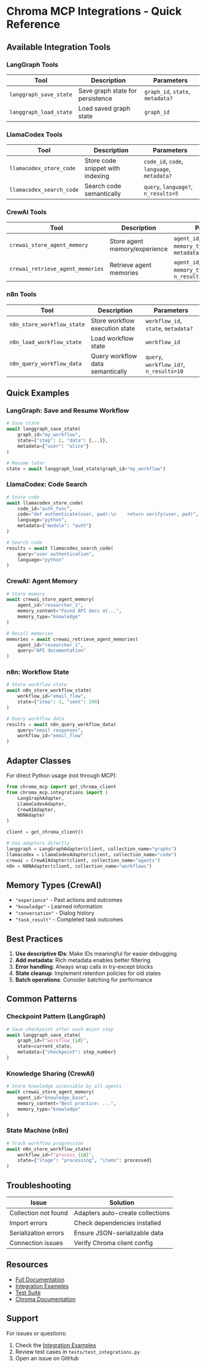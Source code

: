 # Chroma MCP Integrations - Quick Reference

## Available Integration Tools

### LangGraph Tools

| Tool | Description | Parameters |
|------|-------------|------------|
| `langgraph_save_state` | Save graph state for persistence | `graph_id`, `state`, `metadata?` |
| `langgraph_load_state` | Load saved graph state | `graph_id` |

### LlamaCodex Tools

| Tool | Description | Parameters |
|------|-------------|------------|
| `llamacodex_store_code` | Store code snippet with indexing | `code_id`, `code`, `language`, `metadata?` |
| `llamacodex_search_code` | Search code semantically | `query`, `language?`, `n_results=5` |

### CrewAI Tools

| Tool | Description | Parameters |
|------|-------------|------------|
| `crewai_store_agent_memory` | Store agent memory/experience | `agent_id`, `memory_content`, `memory_type="experience"`, `metadata?` |
| `crewai_retrieve_agent_memories` | Retrieve agent memories | `agent_id`, `query?`, `memory_type?`, `n_results=10` |

### n8n Tools

| Tool | Description | Parameters |
|------|-------------|------------|
| `n8n_store_workflow_state` | Store workflow execution state | `workflow_id`, `state`, `metadata?` |
| `n8n_load_workflow_state` | Load workflow state | `workflow_id` |
| `n8n_query_workflow_data` | Query workflow data semantically | `query`, `workflow_id?`, `n_results=10` |

## Quick Examples

### LangGraph: Save and Resume Workflow

```python
# Save state
await langgraph_save_state(
    graph_id="my_workflow",
    state={"step": 2, "data": {...}},
    metadata={"user": "alice"}
)

# Resume later
state = await langgraph_load_state(graph_id="my_workflow")
```

### LlamaCodex: Code Search

```python
# Store code
await llamacodex_store_code(
    code_id="auth_func",
    code="def authenticate(user, pwd):\n    return verify(user, pwd)",
    language="python",
    metadata={"module": "auth"}
)

# Search code
results = await llamacodex_search_code(
    query="user authentication",
    language="python"
)
```

### CrewAI: Agent Memory

```python
# Store memory
await crewai_store_agent_memory(
    agent_id="researcher_1",
    memory_content="Found API docs at...",
    memory_type="knowledge"
)

# Recall memories
memories = await crewai_retrieve_agent_memories(
    agent_id="researcher_1",
    query="API documentation"
)
```

### n8n: Workflow State

```python
# Store workflow state
await n8n_store_workflow_state(
    workflow_id="email_flow",
    state={"step": 3, "sent": 100}
)

# Query workflow data
results = await n8n_query_workflow_data(
    query="email responses",
    workflow_id="email_flow"
)
```

## Adapter Classes

For direct Python usage (not through MCP):

```python
from chroma_mcp import get_chroma_client
from chroma_mcp.integrations import (
    LangGraphAdapter,
    LlamaCodexAdapter,
    CrewAIAdapter,
    N8NAdapter
)

client = get_chroma_client()

# Use adapters directly
langgraph = LangGraphAdapter(client, collection_name="graphs")
llamacodex = LlamaCodexAdapter(client, collection_name="code")
crewai = CrewAIAdapter(client, collection_name="agents")
n8n = N8NAdapter(client, collection_name="workflows")
```

## Memory Types (CrewAI)

- `"experience"` - Past actions and outcomes
- `"knowledge"` - Learned information
- `"conversation"` - Dialog history
- `"task_result"` - Completed task outcomes

## Best Practices

1. **Use descriptive IDs**: Make IDs meaningful for easier debugging
2. **Add metadata**: Rich metadata enables better filtering
3. **Error handling**: Always wrap calls in try-except blocks
4. **State cleanup**: Implement retention policies for old states
5. **Batch operations**: Consider batching for performance

## Common Patterns

### Checkpoint Pattern (LangGraph)
```python
# Save checkpoint after each major step
await langgraph_save_state(
    graph_id=f"workflow_{id}",
    state=current_state,
    metadata={"checkpoint": step_number}
)
```

### Knowledge Sharing (CrewAI)
```python
# Store knowledge accessible by all agents
await crewai_store_agent_memory(
    agent_id="knowledge_base",
    memory_content="Best practice: ...",
    memory_type="knowledge"
)
```

### State Machine (n8n)
```python
# Track workflow progression
await n8n_store_workflow_state(
    workflow_id=f"process_{id}",
    state={"stage": "processing", "items": processed}
)
```

## Troubleshooting

| Issue | Solution |
|-------|----------|
| Collection not found | Adapters auto-create collections |
| Import errors | Check dependencies installed |
| Serialization errors | Ensure JSON-serializable data |
| Connection issues | Verify Chroma client config |

## Resources

- [Full Documentation](../README.md)
- [Integration Examples](./INTEGRATION_EXAMPLES.md)
- [Test Suite](../tests/test_integrations.py)
- [Chroma Documentation](https://docs.trychroma.com/)

## Support

For issues or questions:
1. Check the [Integration Examples](./INTEGRATION_EXAMPLES.md)
2. Review test cases in `tests/test_integrations.py`
3. Open an issue on GitHub
